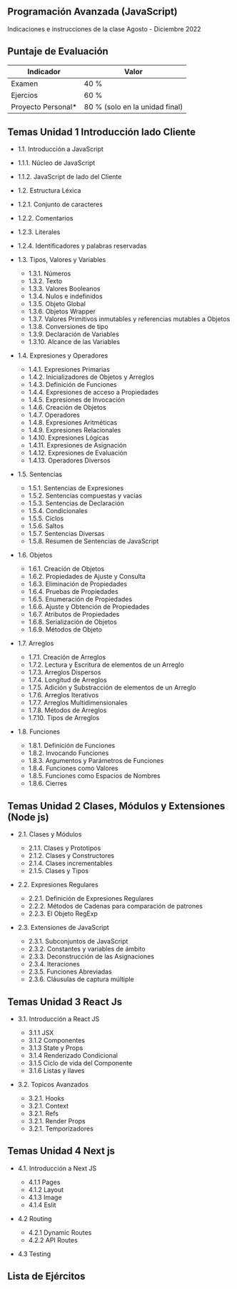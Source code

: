 
## Programación Avanzada (JavaScript)

Indicaciones e instrucciones de la clase Agosto - Diciembre 2022

 
  

## Puntaje de Evaluación

| Indicador             | Valor                                                                |
| ----------------- | ------------------------------------------------------------------ |
| Examen | 40 % |
| Ejercios | 60 %|
| Proyecto Personal* | 80 % (solo en la unidad final) |



## Temas Unidad 1 Introducción lado Cliente
 
- 1.1. Introducción a JavaScript
 - 1.1.1. Núcleo de JavaScript
 - 1.1.2. JavaScript de lado del Cliente
 
- 1.2. Estructura Léxica
 - 1.2.1. Conjunto de caracteres
 - 1.2.2. Comentarios
 - 1.2.3. Literales
 - 1.2.4. Identificadores y palabras reservadas 
 
- 1.3. Tipos, Valores y Variables
   - 1.3.1. Números
   - 1.3.2. Texto
   - 1.3.3. Valores Booleanos
   - 1.3.4. Nulos e indefinidos
   - 1.3.5. Objeto Global
   - 1.3.6. Objetos Wrapper
   - 1.3.7. Valores Primitivos inmutables y referencias mutables a Objetos
   - 1.3.8. Conversiones de tipo
   - 1.3.9. Declaración de Variables
   - 1.3.10. Alcance de las Variables
 
- 1.4. Expresiones y Operadores
   - 1.4.1. Expresiones Primarias
   - 1.4.2. Inicializadores de Objetos y Arreglos
   - 1.4.3. Definición de Funciones
   - 1.4.4. Expresiones de acceso a Propiedades
   - 1.4.5. Expresiones de Invocación
   - 1.4.6. Creación de Objetos
   - 1.4.7. Operadores
   - 1.4.8. Expresiones Aritméticas
   - 1.4.9. Expresiones Relacionales
   - 1.4.10. Expresiones Lógicas
   - 1.4.11. Expresiones de Asignación
   - 1.4.12. Expresiones de Evaluación
   - 1.4.13. Operadores Diversos
 
- 1.5. Sentencias
   - 1.5.1. Sentencias de Expresiones
   - 1.5.2. Sentencias compuestas y vacías
   - 1.5.3. Sentencias de Declaración
   - 1.5.4. Condicionales
   - 1.5.5. Ciclos
   - 1.5.6. Saltos
   - 1.5.7. Sentencias Diversas
   - 1.5.8. Resumen de Sentencias de JavaScript
 
- 1.6. Objetos 
   - 1.6.1. Creación de Objetos
   - 1.6.2. Propiedades de Ajuste y Consulta
   - 1.6.3. Eliminación de Propiedades
   - 1.6.4. Pruebas de Propiedades
   - 1.6.5. Enumeración de Propiedades
   - 1.6.6. Ajuste y Obtención de Propiedades
   - 1.6.7. Atributos de Propiedades
   - 1.6.8. Serialización de Objetos
   - 1.6.9. Métodos de Objeto
 
- 1.7. Arreglos
   - 1.7.1. Creación de Arreglos
   - 1.7.2. Lectura y Escritura de elementos de un Arreglo
   - 1.7.3. Arreglos Dispersos
   - 1.7.4. Longitud de Arreglos
   - 1.7.5. Adición y Substracción de elementos de un Arreglo
   - 1.7.6. Arreglos Iterativos
   - 1.7.7. Arreglos Multidimensionales
   - 1.7.8. Métodos de Arreglos
   - 1.7.10. Tipos de Arreglos
 
- 1.8. Funciones
   - 1.8.1. Definición de Funciones
   - 1.8.2. Invocando Funciones
   - 1.8.3. Argumentos y Parámetros de Funciones
   - 1.8.4. Funciones como Valores
   - 1.8.5. Funciones como Espacios de Nombres
   - 1.8.6. Cierres
 
 
## Temas Unidad 2 Clases, Módulos y Extensiones (Node js)                 
 
- 2.1. Clases y Módulos
   - 2.1.1. Clases y Prototipos
   - 2.1.2. Clases y Constructores
   - 2.1.4. Clases incrementables
   - 2.1.5. Clases y Tipos
 
- 2.2. Expresiones Regulares
   - 2.2.1. Definición de Expresiones Regulares
   - 2.2.2. Métodos de Cadenas para comparación de patrones
   - 2.2.3. El Objeto RegExp
 
- 2.3. Extensiones de JavaScript 
   - 2.3.1. Subconjuntos de JavaScript
   - 2.3.2. Constantes y variables de ámbito
   - 2.3.3. Deconstrucción de las Asignaciones
   - 2.3.4. Iteraciones
   - 2.3.5. Funciones Abreviadas
   - 2.3.6. Cláusulas de captura múltiple
 
 
 
## Temas Unidad 3 React Js 
 
- 3.1. Introducción a React JS
   - 3.1.1 JSX
   - 3.1.2 Componentes
   - 3.1.3 State y Props
   - 3.1.4 Renderizado Condicional
   - 3.1.5 Ciclo de vida del Componente
   - 3.1.6 Listas y llaves
 
 
- 3.2. Topicos Avanzados
   - 3.2.1. Hooks
   - 3.2.1. Context
   - 3.2.1. Refs
   - 3.2.1. Render Props
   - 3.2.1. Temporizadores
 
## Temas Unidad 4 Next js 
- 4.1. Introducción a Next JS
   - 4.1.1 Pages
   - 4.1.2 Layout
   - 4.1.3 Image
   - 4.1.4 Eslit
 
- 4.2 Routing
   - 4.2.1 Dynamic Routes
   - 4.2.2 API Routes
 
- 4.3 Testing
 
 
 
## Lista de Ejércitos
  
 
 


 
